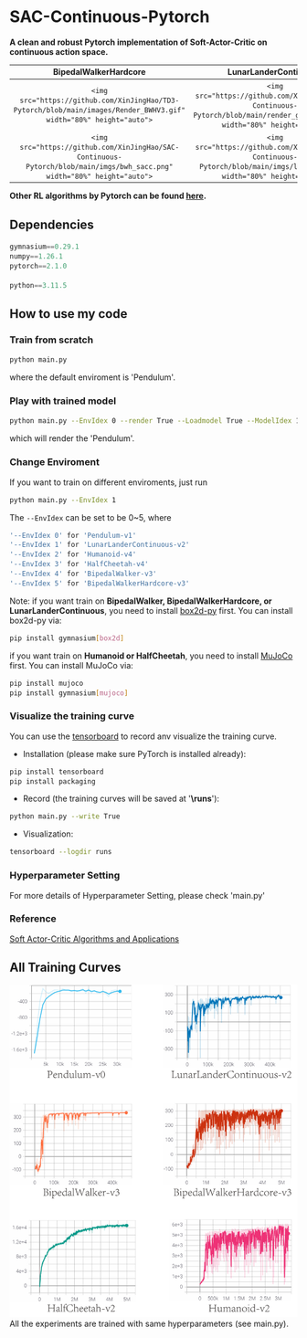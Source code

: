 # SAC-Continuous-Pytorch

**A clean and robust Pytorch implementation of Soft-Actor-Critic on continuous action space.**

|                                                   BipedalWalkerHardcore                                                   |                                                     LunarLanderContinuous                                                     |
| :------------------------------------------------------------------------------------------------------------------------: | :----------------------------------------------------------------------------------------------------------------------------: |
|   `<img src="https://github.com/XinJingHao/TD3-Pytorch/blob/main/images/Render_BWHV3.gif" width="80%" height="auto">`   | `<img src="https://github.com/XinJingHao/PPO-Continuous-Pytorch/blob/main/render_gif/lldcV2.gif" width="80%" height="auto">` |
| `<img src="https://github.com/XinJingHao/SAC-Continuous-Pytorch/blob/main/imgs/bwh_sacc.png" width="80%" height="auto">` |  `<img src="https://github.com/XinJingHao/SAC-Continuous-Pytorch/blob/main/imgs/lldc_sacc.png" width="80%" height="auto">`  |

**Other RL algorithms by Pytorch can be found [here](https://github.com/XinJingHao/RL-Algorithms-by-Pytorch).**

## Dependencies

```python
gymnasium==0.29.1
numpy==1.26.1
pytorch==2.1.0

python==3.11.5
```

## How to use my code

### Train from scratch

```bash
python main.py
```

where the default enviroment is 'Pendulum'.

### Play with trained model

```bash
python main.py --EnvIdex 0 --render True --Loadmodel True --ModelIdex 10
```

which will render the 'Pendulum'.

### Change Enviroment

If you want to train on different enviroments, just run

```bash
python main.py --EnvIdex 1
```

The ``--EnvIdex`` can be set to be 0~5, where

```bash
'--EnvIdex 0' for 'Pendulum-v1'  
'--EnvIdex 1' for 'LunarLanderContinuous-v2'  
'--EnvIdex 2' for 'Humanoid-v4'  
'--EnvIdex 3' for 'HalfCheetah-v4'  
'--EnvIdex 4' for 'BipedalWalker-v3'  
'--EnvIdex 5' for 'BipedalWalkerHardcore-v3' 
```

Note: if you want train on **BipedalWalker, BipedalWalkerHardcore, or LunarLanderContinuous**, you need to install [box2d-py](https://gymnasium.farama.org/environments/box2d/) first. You can install box2d-py via:

```bash
pip install gymnasium[box2d]
```

if you want train on **Humanoid or HalfCheetah**, you need to install [MuJoCo](https://gymnasium.farama.org/environments/mujoco/) first. You can install MuJoCo via:

```bash
pip install mujoco
pip install gymnasium[mujoco]
```

### Visualize the training curve

You can use the [tensorboard](https://pytorch.org/docs/stable/tensorboard.html) to record anv visualize the training curve.

- Installation (please make sure PyTorch is installed already):

```bash
pip install tensorboard
pip install packaging
```

- Record (the training curves will be saved at '**\runs**'):

```bash
python main.py --write True
```

- Visualization:

```bash
tensorboard --logdir runs
```

### Hyperparameter Setting

For more details of Hyperparameter Setting, please check 'main.py'

### Reference

[Soft Actor-Critic Algorithms and Applications](https://arxiv.org/pdf/1812.05905.pdf)

## All Training Curves

<img src="https://github.com/XinJingHao/SAC-Continuous-Pytorch/blob/main/imgs/result.jpg" width=700>
All the experiments are trained with same hyperparameters (see main.py).
